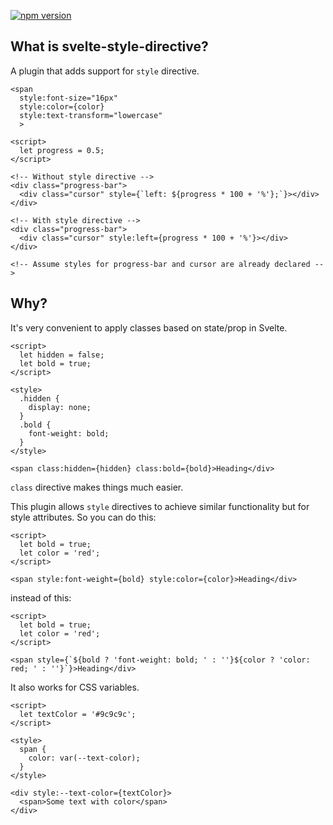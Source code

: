 <p>
  <a href="https://www.npmjs.com/package/svelte-style-directive">
    <img src="https://img.shields.io/npm/v/svelte-style-directive.svg" alt="npm version">
  </a>
</p>

## What is svelte-style-directive?

A plugin that adds support for `style` directive.

```svelte
<span
  style:font-size="16px"
  style:color={color}
  style:text-transform="lowercase"
  >
```

```svelte
<script>
  let progress = 0.5;
</script>

<!-- Without style directive -->
<div class="progress-bar">
  <div class="cursor" style={`left: ${progress * 100 + '%'};`}></div>
</div>

<!-- With style directive -->
<div class="progress-bar">
  <div class="cursor" style:left={progress * 100 + '%'}></div>
</div>

<!-- Assume styles for progress-bar and cursor are already declared -->
```

## Why?

It's very convenient to apply classes based on state/prop in Svelte.

```svelte
<script>
  let hidden = false;
  let bold = true;
</script>

<style>
  .hidden {
    display: none;
  }
  .bold {
    font-weight: bold;
  }
</style>

<span class:hidden={hidden} class:bold={bold}>Heading</div>
```

`class` directive makes things much easier.

This plugin allows `style` directives to achieve similar functionality but for style attributes.
So you can do this:

```svelte
<script>
  let bold = true;
  let color = 'red';
</script>

<span style:font-weight={bold} style:color={color}>Heading</div>
```
instead of this:
```svelte
<script>
  let bold = true;
  let color = 'red';
</script>

<span style={`${bold ? 'font-weight: bold; ' : ''}${color ? 'color: red; ' : ''}`}>Heading</div>
```

It also works for CSS variables.

```svelte
<script>
  let textColor = '#9c9c9c';
</script>

<style>
  span {
    color: var(--text-color);
  }
</style>

<div style:--text-color={textColor}>
  <span>Some text with color</span>
</div>
```